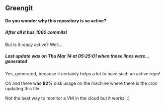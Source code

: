 ## Greengit

#### Do you wonder why this repository is so active?

##### After all it has 1060 commits!

But is it *really* active? Well...

##### Last update was on Thu Mar 14 at 05:25:01 when those lines were... generated

Yes, generated, because it certainly helps a lot to have such an active repo!

Oh and there was **82%** disk usage on the machine
where there is the cron updating this file.

Not the best way to monitor a VM in the cloud but it works! :)
